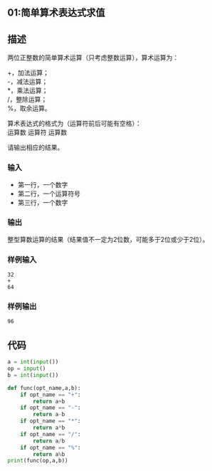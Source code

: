 ## 01:简单算术表达式求值

##  描述

两位正整数的简单算术运算（只考虑整数运算），算术运算为：

+，加法运算；  
-，减法运算；  
*，乘法运算；  
/，整除运算；  
%，取余运算。

算术表达式的格式为（运算符前后可能有空格）：  
运算数 运算符 运算数

请输出相应的结果。  


### 输入

- 第一行，一个数字 
- 第二行，一个运算符号
- 第三行，一个数字

### 输出

整型算数运算的结果（结果值不一定为2位数，可能多于2位或少于2位）。

###  样例输入

```plaintext
32
+
64
```

### 样例输出

```plaintext
96
```



## 代码 



```python
a = int(input())
op = input()
b = int(input())

def func(opt_name,a,b):
    if opt_name == "+":
        return a+b
    if opt_name == "-":
        return a-b
    if opt_name == "*":
        return a*b
    if opt_name == "/":
        return a/b
    if opt_name == "%":
        return a%b
print(func(op,a,b))
```

